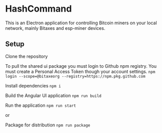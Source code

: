 # HashCommand

This is an Electron application for controlling Bitcoin miners on your local network, mainly Bitaxes and esp-miner devices. 

## Setup
Clone the repository

To pull the shared ui package you must login to Github npm registry. You must create a Personal Access Token though your account settings.
`npm login --scope=@bitaxeorg --registry=https://npm.pkg.github.com`

Install dependencies 
`npm i`

Build the Angular UI application
`npm run build`

Run the application 
`npm run start`

or

Package for distribution
`npm run package`
